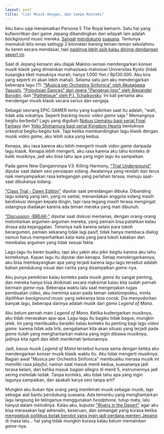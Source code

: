 ```yaml
---
layout: post
title: "(id) Musik dengan, dan tanpa Konteks"
---
```


Aku baru saja menamatkan Persona 5 The Royal kemarin. Satu hal yang kufavoritkan dari game Jepang dibandingkan dari wilayah lain adalah *background music* mereka. [Sangat](https://www.youtube.com/watch?v=JpTQ7fr2yeM) [mendukung](https://www.youtube.com/watch?v=32GWbQt_Zn4) [suasana](https://www.youtube.com/watch?v=mjli_F66FMo). Tentunya memukuli iblis emas setinggi 2 kilometer bareng teman-teman sekolahmu itu keren secara mendasar, tapi [pastinya lebih asik kalau diiringi dendangan sepert ini](https://open.spotify.com/track/2nvE0fKWUuKSstzQ2TCWSV).

Saat di Jepang kemarin aku diajak Makino-sensei mendengarkan konser musik klasik yang dimainkan mahasiswa-mahsiswi Universitas Kyoto (tidak kusangka tiket masuknya murah, hanya 1.000 Yen / Rp130.000. Aku kira yang seperti ini akan lebih mahal). Selama satu jam aku mendengarkan beberapa lagu (?): ["Musica per Orchestra Sinfonica" oleh Akutagawa Yasushi](https://www.youtube.com/watch?v=ypv5eGlFSqo), ["Polovtsian Dances" dari opera "Pangeran Igor" oleh Alexander Borodin](https://www.youtube.com/watch?v=wiexn6O9To4), dan ["Pathétique" oleh P.I. Tchaikovsky](https://www.youtube.com/watch?v=uZmLx4w2VHo). Ini kali pertama aku mendengar musik klasik secara serius dan sengaja.

Sebagai seorang EPIC GAMER tentu yang kupikirkan saat itu adalah, "wah, tidak ada vokalnya. Seperti *backing music video game* saja." Memangnya begitu berbeda? Lagu yang digubah [Nobuo Uematsu bagi serial Final Fantasy](https://youtube.com/watch?v=miuNmfcBfu8k) dan [Yoko Shimamura bagi serial Kingdom Hearts](https://open.spotify.com/track/6BT3Val35fvdIfoTzPRCwU) bentuknya orkestral begitu-begitu kok. Tapi ketika membandingkan lagu klasik dengan musik *video game*, aku lebih suka yang kedua.

Kenapa, aku rasa karena aku lebih mengerti musik *video game* daripada lagu klasik. Kenapa lebih mengerti, aku rasa karena aku tahu konteks di balik musiknya, jadi aku bisa tahu apa yang ingin lagu itu sampaikan.

Pada game New Danganronpa V3: Killing Harmony, ["Trial Underground"](https://www.youtube.com/watch?v=_2mHIL_akuM) diputar saat dalam sesi persiapan sidang. Awalannya yang rendah dan terus naik menyampaikan rasa ketegangan yang perlahan terasa, menuju saat-saat dibukanya sidang.

["Class Trial - Dawn Edition"](https://www.youtube.com/watch?v=RB0s1zQb-F8) diputar saat persidangan dibuka. Dibanding lagu sidang yang lain, yang ini santai, menandakan anggota sidang masih berdiskusi dengan kepala dingin, tapi rasa tegang masih terasa mengingat sidangnya diadakan karena ada teman mereka yang mati dibunuh.

["Discussion -BREAK-"](https://www.youtube.com/watch?v=GP1eYKWEarg) diputar saat diskusi memanas, dengan orang-orang melontarkan argumen-argumen mereka, yang pemain bisa patahkan kalau dirasa ada kejanggalan. Tensinya naik karena selain para tokoh berargumen, pemain sekarang tidak lagi pasif, tidak hanya membaca dialog namun harus memperhatikan kata-kata yang para tokoh katakan dan membalas argumen yang tidak sesuai fakta.

Lagu-lagu itu keren buatku, tapi aku yakin aku pikir begitu karena aku tahu konteksnya. Kapan lagu itu diputar dan kenapa. Setiap mendengarkannya, aku bisa membayangkan apa yang terjadi karena lagu-lagu tersebut adalah bahan pendukung visual dan cerita yang disampaikan *game*-nya.

Aku punya pemikiran kalau konteks pada musik *game* itu sangat penting, dan mereka hanya bisa dinikmati secara maksimal kalau kita sudah pernah bermain *game*-nya. Beberapa waktu lalu saat mengerjakan tugas pembuatan video, aku meminta saran pada teman sekelompokku, minta dipilihkan *background music* yang sekiranya bisa cocok. Dia menyodorkan banyak lagu, beberapa darinya adalah musik dari *game* *Legend of Mana*.

Aku belum pernah main *Legend of Mana*. Ketika kudengarkan musiknya, aku tidak merasakan apa-apa. Lagu-lagu itu bagiku tidak bagus, mungkin jelek. Ini yang membuatku berpikir kalau konteks itu penting bagi lagu *video game*: karena tidak ada lirik, pengalaman kita akan situasi yang terjadi pada *game* itulah yang menghantarkan makna yang ingin dibawa musiknya, jadinya kita *ngeh* dan lebih menikmati lantunannya.

Jadi, kasus musik *Legend of Mana* tersebut kurasa sama dengan ketika aku mendengarkan konser musik klasik waktu itu. Aku tidak mengerti musiknya. Bagian awal "Musica per Orchestra Sinfonica" membuatku merasa musik ini memiliki rasa *playful*, namun saat masuk menit kedua, suasananya jadi terasa kelam, dan ketika masuk bagian allegro di menit 5, instrumennya jadi sering meledak-ledak. Tanpa konteks, aku tidak tahu apa yang ingin lagunya sampaikan, dan apakah karya seni tanpa arti?

Mungkin aku bukan tipe orang yang menikmati musik sebagai musik, tapi sebagai alat bantu pendukung suasana. Ada temanku yang menghantarkan lagu langsung ke telinganya menggunakan *headphone*, tutup mata, lalu hanyut dalam melodinya. Kalau aku, kuputar ["Rivers in the Desert"](https://open.spotify.com/track/6GQABgwJZtdmV15Rp2gSAp) agar aku bisa merasakan lagi adrenalin, keseruan, dan semangat yang kurasa ketika [menggebuk politikus botak berotot yang ingin jadi perdana menteri Jepang](https://youtu.be/pVR8JrRwZJ4?t=1490) di masa lalu... hal yang tidak mungkin kurasa kalau belum memainkan *game*-nya.
